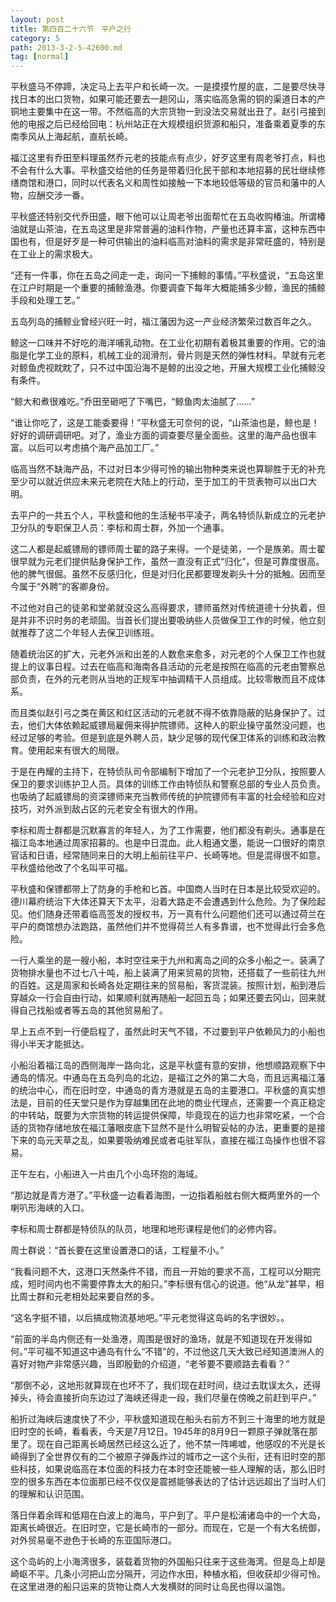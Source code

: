 ```yaml
---
layout: post
title: 第四百二十六节　平户之行
category: 5
path: 2013-3-2-5-42600.md
tag: [normal]
---
```


平秋盛马不停蹄，决定马上去平户和长崎一次。一是摸摸竹屋的底，二是要尽快寻找日本的出口货物，如果可能还要去一趟冈山，落实临高急需的铜的渠道日本的产铜地主要集中在这一带。不然临高的大宗货物一到没法交易就出丑了。赵引弓接到他的电报之后已经给回电：杭州站正在大规模组织货源和船只，准备乘着夏季的东南季风从上海起航，直航长崎。

福江这里有乔田至料理虽然乔元老的技能点有点少，好歹这里有周老爷打点，料也不会有什么大事。平秋盛交给他的任务是带着归化民干部和本地招募的民壮继续修缮商馆和港口，同时以代表名义和周性如接触一下本地较低等级的官员和藩中的人物，应酬交涉一番。

平秋盛还特别交代乔田盛，眼下他可以让周老爷出面帮忙在五岛收购椿油。所谓椿油就是山茶油，在五岛这里是非常普遍的油料作物，产量也还算丰富，这种东西中国也有，但是好歹是一种可供输出的油料临高对油料的需求是非常旺盛的，特别是在工业上的需求极大。

“还有一件事，你在五岛之间走一走，询问一下捕鲸的事情。”平秋盛说，“五岛这里在江户时期是一个重要的捕鲸渔港。你要调查下每年大概能捕多少鲸，渔民的捕鲸手段和处理工艺。”

五岛列岛的捕鲸业曾经兴旺一时，福江藩因为这一产业经济繁荣过数百年之久。

鲸这一口味并不好吃的海洋哺乳动物。在工业化初期有着极其重要的作用。它的油脂是化学工业的原料，机械工业的润滑剂，骨片则是天然的弹性材料。早就有元老对鲸鱼虎视眈眈了，只不过中国沿海不是鲸的出没之地，开展大规模工业化捕鲸没有条件。

“鲸大和煮很难吃。”乔田至砸吧了下嘴巴，“鲸鱼肉太油腻了……”

“谁让你吃了，这是工能委要得！”平秋盛无可奈何的说，“山茶油也是，鲸也是！好好的调研调研吧。对了，渔业方面的调查要尽量全面些。这里的海产品也很丰富。以后可以考虑搞个海产品加工厂。”

临高当然不缺海产品，不过对日本少得可怜的输出物种类来说也算聊胜于无的补充至少可以就近供应未来元老院在大陆上的行动，至于加工的干货表物可以出口大明。

去平户的一共五个人，平秋盛和他的生活秘书平凌子，两名特侦队新成立的元老护卫分队的专职保卫人员：李标和周士群，外加一个通事。

这二人都是起威镖局的镖师周士翟的路子来得。一个是徒弟，一个是族弟。周士翟很早就为元老们提供贴身保护工作，虽然一直没有正式“归化”，但是可靠度很高。他的脾气很倔。虽然不反感归化，但是对归化民都要理发剃头十分的抵触。因而至今属于“外聘”的客卿身份。

不过他对自己的徒弟和堂弟就没这么高得要求，镖师虽然对传统道德十分执着，但是并非不识时务的老顽固。当首长们提出要吸纳些人员做保卫工作的时候，他立刻就推荐了这二个年轻人去保卫训练班。

随着统治区的扩大，元老外派和出差的人数愈来愈多，对元老的个人保卫工作也就提上的议事日程。过去在临高和海南各县活动的元老是按照在临高的元老由警察总部负责，在外的元老则从当地的正规军中抽调精干人员组成。比较零散而且不成体系。

而且类似赵引弓之类在黄区和红区活动的元老就不得不依靠隐蔽的贴身保护了。过去，他们大体依赖起威镖局雇佣来得护院镖师。这种人的职业操守虽然没问题，也经过足够的考验。但是到底是外聘人员，缺少足够的现代保卫体系的训练和政治教育。使用起来有很大的局限。

于是在冉耀的主持下，在特侦队司令部编制下增加了一个元老护卫分队，按照要人保卫的要求训练护卫人员。具体的训练工作由特侦队和警察总部的专业人员负责。也吸纳了起威镖局的资深镖师来充当教师传统的护院镖师有丰富的社会经验和应对技巧，对外派到敌占区的元老安全有很大的作用。

李标和周士群都是沉默寡言的年轻人，为了工作需要，他们都没有剃头。通事是在福江岛本地通过周家招募的。也是中日混血。此人粗通文墨，能说一口很好的南京官话和日语，经常随同来日的大明上船前往平户、长崎等地。但是混得很不如意。平秋盛给他改了个名叫平可福。

平秋盛和保镖都带上了防身的手枪和匕首。中国商人当时在日本是比较受欢迎的。德川幕府统治下大体还算天下太平，沿着大路走不会遭遇到什么危险。为了保险起见。他们随身还带着临高签发的授权书，万一真有什么问题他们还可以通过荷兰在平户的商馆想办法跑路，虽然他们并不觉得荷兰人有多靠谱，也不觉得此行会多危险。

一行人乘坐的是一艘小船，本时空往来于九州和离岛之间的众多小船之一。装满了货物排水量也不过七八十吨，船上装满了用来贸易的货物，还搭载了一些前往九州的百姓。这是周家和长崎各处定期往来的贸易船，客货混装。按照计划，船到港后穿越众一行会自由行动，如果顺利就再随船一起回五岛；如果还要去冈山，回来就得自己找船或者等五岛的其他贸易船了。

早上五点不到一行便启程了，虽然此时天气不错，不过要到平户依赖风力的小船也得小半天才能抵达。

小船沿着福江岛的西侧海岸一路向北，这是平秋盛有意的安排，他想顺路观察下中通岛的情况。中通岛在五岛列岛的北边，是福江之外的第二大岛，而且远离福江藩的统治中心，而在旧时空，中通岛的青方港就是五岛的主要港口。平秋盛的真实想法是，目前的任天堂只是作为穿越集团在此地的商业代理点，还需要一个真正稳定的中转站，既要为大宗货物的转运提供保障，毕竟现在的运力也非常吃紧，一个合适的货物存储地放在福江藩眼皮底下显然不是什么明智妥帖的办法，更重要的是接下来的岛元天草之乱，如果要吸纳难民或者屯驻军队，直接在福江岛操作也很不容易。

正午左右，小船进入一片由几个小岛环抱的海域。

“那边就是青方港了。”平秋盛一边看着海图，一边指着船舷右侧大概两里外的一个喇叭形海峡的入口。

李标和周士群都是特侦队的队员，地理和地形课程是他们的必修内容。

周士群说：“首长要在这里设置港口的话，工程量不小。”

“我看问题不大，这港口天然条件不错，而且一开始的要求不高，工程可以分期完成，短时间内也不需要停靠太大的船只。”李标很有信心的说道。他“从龙”甚早，相比周士群和元老相处起来要自然的多。

“这名字挺不错，以后搞成物流基地吧。”平元老觉得这岛屿的名字很妙。。

“前面的半岛内侧还有一处渔港，周围是很好的渔场，就是不知道现在开发得如何。”平可福不知道这中通岛有什么“不错”的，不过他这几天大致已经知道澳洲人的喜好对物产非常感兴趣，当即殷勤的介绍道，“老爷要不要顺路去看看？”

“那倒不必，这地形就算现在也坏不了，我们现在赶时间，绕过去耽误太久，还得掉头，待会直接折向东边过了海峡还得走一段，我们尽量在傍晚之前赶到平户。”

船折过海峡后速度快了不少，平秋盛知道现在船头右前方不到三十海里的地方就是旧时空的长崎，看看表，今天是7月12日。1945年的8月9日一颗原子弹就落在那里了。现在自己距离长崎居然已经这么近了，他不禁一阵唏嘘，他感叹的不光是长崎得到了全世界仅有的二个被原子弹轰炸过的城市之一这个头衔，还有旧时空的那些科技，如果说临高在本位面的科技力在本时空还能被一些人理解的话，那么旧时空的很多东西在本位面那已经不仅仅是震撼能够表达的了估计远远超出了当时人们的理解和认识范围。

落日伴着余晖和低翔在白波上的海鸟，平户到了。平户是松浦诸岛中的一个大岛，距离长崎很近。在旧时空，它是长崎市的一部分。而现在，它是一个有大名统御，对外贸易毫不逊色于长崎的东亚国际港口。

这个岛屿的上小海湾很多，装载着货物的外国船只往来于这些海湾。但是岛上却是崎岖不平。几条小河把山峦分隔开，河边作水田，种植水稻，但收获却少得可怜。在这里进港的船只运来的货物让商人大发横财的同时让岛民也得以温饱。